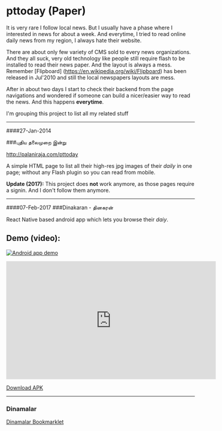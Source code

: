 pttoday (Paper)
===============

It is very rare I follow local news. But I usually have a phase where I interested in news for about a week. And everytime, I tried to read online daily news from my region, I always hate their website. 

There are about only few variety of CMS sold to every news organizations. And they all suck, very old technology like people still require flash to be installed to read their news paper. And the layout is always a mess. Remember [Flipboard] (https://en.wikipedia.org/wiki/Flipboard) has been released in Jul'2010 and still the local newspapers layouts are mess.

After in about two days I start to check their backend from the page navigations and wondered if someone can build a nicer/easier way to read the news. And this happens **everytime**.

I'm grouping this project to list all my related stuff


---
####27-Jan-2014


###புதிய தலைமுறை இன்று

http://palaniraja.com/pttoday

A simple HTML page to list all their high-res jpg images of their _daily_ in one page; without any Flash plugin so you can read from mobile. 

**Update (2017):** This project does **not** work anymore, as those pages require a signin. And I don't follow them anymore. 

---
####07-Feb-2017
###Dinakaran - தினகரன்

React Native based android app which lets you browse their _daiy_.

## Demo (video):

[![Android app demo](https://img.youtube.com/vi/A2Z24uHMNVA/0.jpg)](https://www.youtube.com/watch?v=A2Z24uHMNVA)


<iframe width="560" height="315" src="https://www.youtube.com/embed/A2Z24uHMNVA" frameborder="0" allowfullscreen></iframe>

[Download APK](https://goo.gl/xNgkAJ )

---


### Dinamalar

<a href="javascript:(function()%7Bvar%20imgs%20%3D%20%5B%5D%3B%24('%23newslider%20li.animated%20%20div%5Bonclick*%3D%22openArticle(%5C'AT').each(function(e%2C%20i)%7Bvar%20mthd%20%3D%20%24(this).attr('onclick')%3Bconsole.log(mthd)%3Bvar%20mthd2%20%3D%20mthd.split(%22%2C%22)%3Bconsole.log(mthd2)%3Bconsole.log(mthd2.length)%3Bvar%20aId%20%3D%20mthd2%5B1%5D.replace(%22'%22%2C%20%22%22)%3Bconsole.log(aId)%3B%2F*%2F%2F%20console.log(typeof%20aId)%3B%2F%2F%20var%20rg%3D%20%2F%5E(%5Cd%7B2%7D)(%5Cd%7B2%7D)(%5Cd%7B4%7D)(%5Cd%7B3%7D)(%5Cd%7B3%7D)%24%2Fg%3B%2F%2F%20var%20assetComponent%20%3D%20rg.exec(aId)%3B%2F%2F%20console.log(assetComponent)%3B%2F%2FassetComponent%5B1%5D%3B%2F%2FassetComponent%5B2%5D%3B%2F%2FassetComponent%5B3%5D%3B%2F%2FassetComponent%5B4%5D%3B%2F%2FassetComponent%5B5%5D%3B*%2Fvar%20dt%20%3D%20aId.substr(0%2C2)%3Bvar%20mn%20%3D%20aId.substr(2%2C2)%3Bvar%20yr%20%3D%20aId.substr(4%2C4)%3Bvar%20pg%20%3D%20aId.substr(8%2C3)%3Bvar%20at%20%3D%20aId.substr(11%2C3)%3Bvar%20url%20%3D%20'http%3A%2F%2Fepaper.dinamalar.com%2FPUBLICATIONS%2FDM%2FDINAMALAR%2F'%2Byr%2B'%2F'%2Bmn%2B'%2F'%2Bdt%2B'%2FArticle%2F%2F'%2Bpg%2B'%2F'%2Bdt%2B'_'%2Bmn%2B'_'%2Byr%2B'_'%2Bpg%2B'_'%2Bat%2B'.jpg'%3Bimgs.push(url)%3Bconsole.log(url)%3B%7D)%3Bfunction%20srcToImgTag(src)%7Breturn%20'%3Cimg%20src%3D%22'%2Bsrc%2B'%22%20%2F%3E%3Chr%20%2F%3E'%3B%7Dvar%20imgtag%20%3D%20imgs.map(srcToImgTag)%3Bconsole.log(imgtag)%3Bvar%20wnd%20%3D%20window.open(%22about%3Ablank%22%2C%20%22%22%2C%20%22_blank%22)%3Bwnd.document.write(imgtag)%7D)()"/> Dinamalar Bookmarklet</a>
